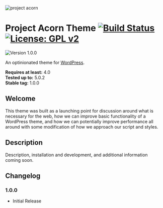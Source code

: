 <img src="https://user-images.githubusercontent.com/5230729/33617107-17ebf23c-d99c-11e7-8aa6-ec559bd23027.png" alt="project acorn" title="project acorn" />

# Project Acorn Theme [![Build Status](https://travis-ci.org/jomurgel/project-acorn-theme.svg?branch=master)](https://travis-ci.org/jomurgel/project-acorn-theme) [![License: GPL v2](https://img.shields.io/badge/License-GPL%20v2-blue.svg)](https://www.gnu.org/licenses/old-licenses/gpl-2.0.en.html)
<img src="https://img.shields.io/badge/version-1.0.0-green.svg" alt="Version 1.0.0" />

An optinionated theme for [WordPress](https://wordpress.org).

**Requires at least:** 4.0  
**Tested up to:** 5.0.2  
**Stable tag:** 1.0.0  

## Welcome
This theme was built as a launching point for discussion around what is necessary for the web, how we can improve basic functionality of a WordPress theme, and how we can potentially improve performance all around with some modification of how we approach our script and styles.

## Description
Description, installation and development, and additional information coming soon.

## Changelog
### 1.0.0
- Initial Release